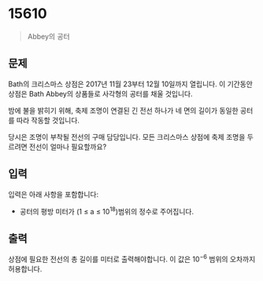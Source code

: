 # 15610
> Abbey의 공터

## 문제
Bath의 크리스마스 상점은 2017년 11월 23부터 12월 10일까지 열립니다. 이 기간동안 상점은 Bath Abbey의 상품들로 사각형의 공터를 채울 것입니다.

밤에 불을 밝히기 위해, 축제 조명이 연결된 긴 전선 하나가 네 면의 길이가 동일한 공터를 따라 작동할 것입니다.

당시은 조명이 부착될 전선의 구매 담당입니다. 모든 크리스마스 상점에 축제 조명을 두르려면 전선이 얼마나 필요할까요?

## 입력
입력은 아래 사항을 포함합니다:
 * 공터의 평방 미터가 (1 ≤ a ≤ 10<sup>18</sup>)범위의 정수로 주어집니다.

## 출력
상점에 필요한 전선의 총 길이를 미터로 출력해야합니다. 이 값은 10<sup>−6</sup> 범위의 오차까지 허용합니다.